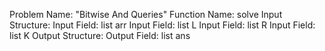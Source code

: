 Problem Name: "Bitwise And Queries"
Function Name: solve
Input Structure:
Input Field: list<int> arr
Input Field: list<int> L
Input Field: list<int> R
Input Field: list<int> K
Output Structure:
Output Field: list<int> ans